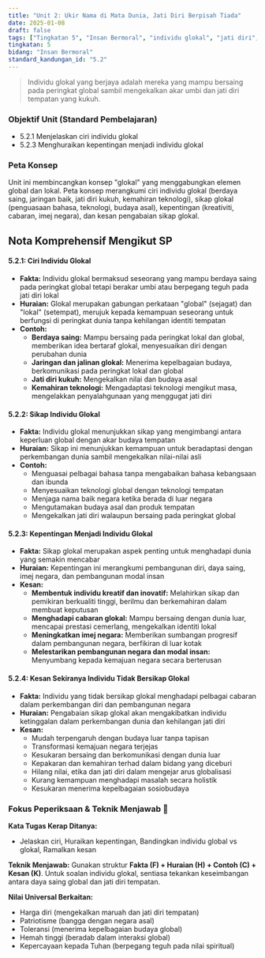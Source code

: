 ```yaml
---
title: "Unit 2: Ukir Nama di Mata Dunia, Jati Diri Berpisah Tiada"
date: 2025-01-08
draft: false
tags: ["Tingkatan 5", "Insan Bermoral", "individu glokal", "jati diri", "berdaya saing", "global lokal"]
tingkatan: 5
bidang: "Insan Bermoral"
standard_kandungan_id: "5.2"
---
```


> Individu glokal yang berjaya adalah mereka yang mampu bersaing pada peringkat global sambil mengekalkan akar umbi dan jati diri tempatan yang kukuh.

### Objektif Unit (Standard Pembelajaran)

- 5.2.1 Menjelaskan ciri individu glokal
- 5.2.3 Menghuraikan kepentingan menjadi individu glokal

### Peta Konsep

Unit ini membincangkan konsep "glokal" yang menggabungkan elemen global dan lokal. Peta konsep merangkumi ciri individu glokal (berdaya saing, jaringan baik, jati diri kukuh, kemahiran teknologi), sikap glokal (penguasaan bahasa, teknologi, budaya asal), kepentingan (kreativiti, cabaran, imej negara), dan kesan pengabaian sikap glokal.

## Nota Komprehensif Mengikut SP

#### 5.2.1: Ciri Individu Glokal

- **Fakta:** Individu glokal bermaksud seseorang yang mampu berdaya saing pada peringkat global tetapi berakar umbi atau berpegang teguh pada jati diri lokal
- **Huraian:** Glokal merupakan gabungan perkataan "global" (sejagat) dan "lokal" (setempat), merujuk kepada kemampuan seseorang untuk berfungsi di peringkat dunia tanpa kehilangan identiti tempatan
- **Contoh:** 
  - **Berdaya saing:** Mampu bersaing pada peringkat lokal dan global, memberikan idea bertaraf glokal, menyesuaikan diri dengan perubahan dunia
  - **Jaringan dan jalinan glokal:** Menerima kepelbagaian budaya, berkomunikasi pada peringkat lokal dan global
  - **Jati diri kukuh:** Mengekalkan nilai dan budaya asal
  - **Kemahiran teknologi:** Mengadaptasi teknologi mengikut masa, mengelakkan penyalahgunaan yang menggugat jati diri

#### 5.2.2: Sikap Individu Glokal

- **Fakta:** Individu glokal menunjukkan sikap yang mengimbangi antara keperluan global dengan akar budaya tempatan
- **Huraian:** Sikap ini menunjukkan kemampuan untuk beradaptasi dengan perkembangan dunia sambil mengekalkan nilai-nilai asli
- **Contoh:**
  - Menguasai pelbagai bahasa tanpa mengabaikan bahasa kebangsaan dan ibunda
  - Menyesuaikan teknologi global dengan teknologi tempatan
  - Menjaga nama baik negara ketika berada di luar negara
  - Mengutamakan budaya asal dan produk tempatan
  - Mengekalkan jati diri walaupun bersaing pada peringkat global

#### 5.2.3: Kepentingan Menjadi Individu Glokal

- **Fakta:** Sikap glokal merupakan aspek penting untuk menghadapi dunia yang semakin mencabar
- **Huraian:** Kepentingan ini merangkumi pembangunan diri, daya saing, imej negara, dan pembangunan modal insan
- **Kesan:**
  - **Membentuk individu kreatif dan inovatif:** Melahirkan sikap dan pemikiran berkualiti tinggi, berilmu dan berkemahiran dalam membuat keputusan
  - **Menghadapi cabaran glokal:** Mampu bersaing dengan dunia luar, mencapai prestasi cemerlang, mengekalkan identiti lokal
  - **Meningkatkan imej negara:** Memberikan sumbangan progresif dalam pembangunan negara, berfikiran di luar kotak
  - **Melestarikan pembangunan negara dan modal insan:** Menyumbang kepada kemajuan negara secara berterusan

#### 5.2.4: Kesan Sekiranya Individu Tidak Bersikap Glokal

- **Fakta:** Individu yang tidak bersikap glokal menghadapi pelbagai cabaran dalam perkembangan diri dan pembangunan negara
- **Huraian:** Pengabaian sikap glokal akan mengakibatkan individu ketinggalan dalam perkembangan dunia dan kehilangan jati diri
- **Kesan:**
  - Mudah terpengaruh dengan budaya luar tanpa tapisan
  - Transformasi kemajuan negara terjejas
  - Kesukaran bersaing dan berkomunikasi dengan dunia luar
  - Kepakaran dan kemahiran terhad dalam bidang yang diceburi
  - Hilang nilai, etika dan jati diri dalam mengejar arus globalisasi
  - Kurang kemampuan menghadapi masalah secara holistik
  - Kesukaran menerima kepelbagaian sosiobudaya

### Fokus Peperiksaan & Teknik Menjawab 📝

**Kata Tugas Kerap Ditanya:**
- Jelaskan ciri, Huraikan kepentingan, Bandingkan individu global vs glokal, Ramalkan kesan

**Teknik Menjawab:**
Gunakan struktur **Fakta (F) + Huraian (H) + Contoh (C) + Kesan (K)**. Untuk soalan individu glokal, sentiasa tekankan keseimbangan antara daya saing global dan jati diri tempatan.

**Nilai Universal Berkaitan:**
- Harga diri (mengekalkan maruah dan jati diri tempatan)
- Patriotisme (bangga dengan negara asal)
- Toleransi (menerima kepelbagaian budaya global)
- Hemah tinggi (beradab dalam interaksi global)
- Kepercayaan kepada Tuhan (berpegang teguh pada nilai spiritual)